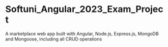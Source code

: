 # Softuni_Angular_2023_Exam_Project
A marketplace web app built with Angular, Node.js, Express.js, MongoDB and Mongoose, including all CRUD operations
